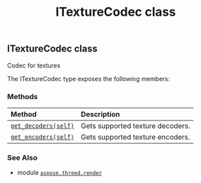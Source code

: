 ﻿---
title: ITextureCodec class
second_title: Aspose.3D for Python via .NET API References
description: 
type: docs
weight: 170
url: /python-net/aspose.threed.render/itexturecodec/
is_root: false
---

## ITextureCodec class

Codec for textures



The ITextureCodec type exposes the following members:

### Methods
| Method | Description |
| :- | :- |
| [`get_decoders(self)`](/3d/python-net/aspose.threed.render/itexturecodec/get_decoders/#) | Gets supported texture decoders. |
| [`get_encoders(self)`](/3d/python-net/aspose.threed.render/itexturecodec/get_encoders/#) | Gets supported texture encoders. |



### See Also
* module [`aspose.threed.render`](..)
